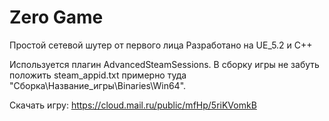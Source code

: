 # Zero Game

Простой сетевой шутер от первого лица
Разработано на UE_5.2 и C++

Используется плагин AdvancedSteamSessions.
В сборку игры не забуть положить steam_appid.txt примерно туда "Сборка\Название_игры\Binaries\Win64".

Скачать игру: https://cloud.mail.ru/public/mfHp/5riKVomkB
